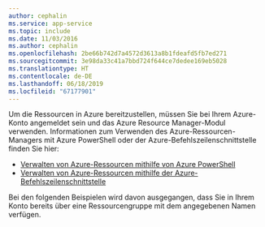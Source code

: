 ```yaml
---
author: cephalin
ms.service: app-service
ms.topic: include
ms.date: 11/03/2016
ms.author: cephalin
ms.openlocfilehash: 2be66b742d7a4572d3613a8b1fdeafd5fb7ed271
ms.sourcegitcommit: 3e98da33c41a7bbd724f644ce7dedee169eb5028
ms.translationtype: HT
ms.contentlocale: de-DE
ms.lasthandoff: 06/18/2019
ms.locfileid: "67177901"
---
```

Um die Ressourcen in Azure bereitzustellen, müssen Sie bei Ihrem Azure-Konto angemeldet sein und das Azure Resource Manager-Modul verwenden. Informationen zum Verwenden des Azure-Ressourcen-Managers mit Azure PowerShell oder der Azure-Befehlszeilenschnittstelle finden Sie hier:

* [Verwalten von Azure-Ressourcen mithilfe von Azure PowerShell](../articles/azure-resource-manager/manage-resources-powershell.md)
* [Verwalten von Azure-Ressourcen mithilfe der Azure-Befehlszeilenschnittstelle](../articles/azure-resource-manager/manage-resources-cli.md)

Bei den folgenden Beispielen wird davon ausgegangen, dass Sie in Ihrem Konto bereits über eine Ressourcengruppe mit dem angegebenen Namen verfügen. 

